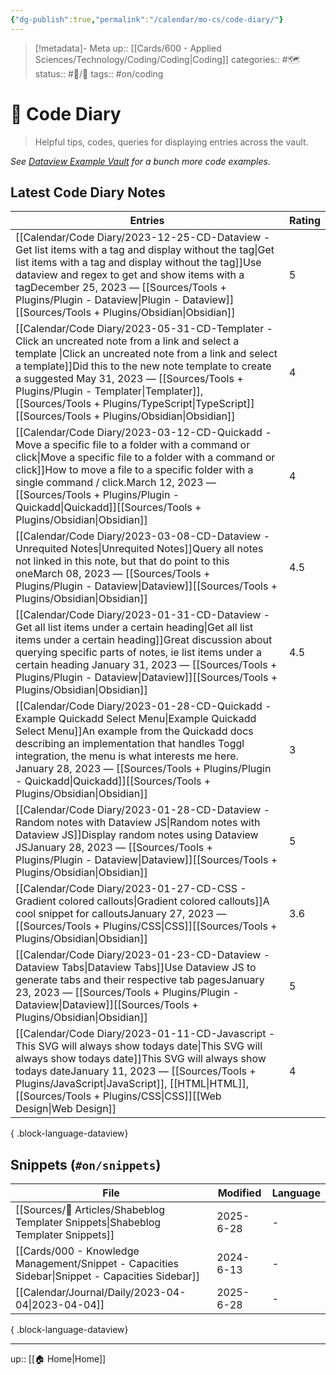```yaml
---
{"dg-publish":true,"permalink":"/calendar/mo-cs/code-diary/"}
---
```


> [!metadata]- Meta
> up:: [[Cards/600 - Applied Sciences/Technology/Coding/Coding\|Coding]]
> categories:: #🗺 
> status:: #📝/🌿 
> tags:: #on/coding

# 🧪 Code Diary
> Helpful tips, codes, queries for displaying entries across the vault.

*See [Dataview Example Vault](https://s-blu.github.io/obsidian_dataview_example_vault/) for a bunch more code examples.*

## Latest Code Diary Notes

| Entries                                                                                                                                                                                                                                                                                                                                                                                                                                                                                                                             | Rating |
| ----------------------------------------------------------------------------------------------------------------------------------------------------------------------------------------------------------------------------------------------------------------------------------------------------------------------------------------------------------------------------------------------------------------------------------------------------------------------------------------------------------------------------------- | ------ |
| [[Calendar/Code Diary/2023-12-25-CD-Dataview - Get list items with a tag and display without the tag\|Get list items with a tag and display without the tag]]<span class='summary'>Use dataview and regex to get and show items with a tag</span><span class='block'>December 25, 2023</span> — <span class='block'>[[Sources/Tools + Plugins/Plugin - Dataview\|Plugin - Dataview]]</span><span class='block'>[[Sources/Tools + Plugins/Obsidian\|Obsidian]]</span>                                                       | 5      |
| [[Calendar/Code Diary/2023-05-31-CD-Templater - Click an uncreated note from a link and select a template \|Click an uncreated note from a link and select a template]]<span class='summary'>Did this to the new note template to create a suggested </span><span class='block'>May 31, 2023</span> — <span class='block'>[[Sources/Tools + Plugins/Plugin - Templater\|Templater]], [[Sources/Tools + Plugins/TypeScript\|TypeScript]]</span><span class='block'>[[Sources/Tools + Plugins/Obsidian\|Obsidian]]</span> | 4      |
| [[Calendar/Code Diary/2023-03-12-CD-Quickadd - Move a specific file to a folder with a command or click\|Move a specific file to a folder with a command or click]]<span class='summary'>How to move a file to a specific folder with a single command / click.</span><span class='block'>March 12, 2023</span> — <span class='block'>[[Sources/Tools + Plugins/Plugin - Quickadd\|Quickadd]]</span><span class='block'>[[Sources/Tools + Plugins/Obsidian\|Obsidian]]</span>                                              | 4      |
| [[Calendar/Code Diary/2023-03-08-CD-Dataview - Unrequited Notes\|Unrequited Notes]]<span class='summary'>Query all notes not linked in this note, but that do point to this one</span><span class='block'>March 08, 2023</span> — <span class='block'>[[Sources/Tools + Plugins/Plugin - Dataview\|Dataview]]</span><span class='block'>[[Sources/Tools + Plugins/Obsidian\|Obsidian]]</span>                                                                                                                              | 4.5    |
| [[Calendar/Code Diary/2023-01-31-CD-Dataview - Get all list items under a certain heading\|Get all list items under a certain heading]]<span class='summary'>Great discussion about querying specific parts of notes, ie list items under a certain heading </span><span class='block'>January 31, 2023</span> — <span class='block'>[[Sources/Tools + Plugins/Plugin - Dataview\|Dataview]]</span><span class='block'>[[Sources/Tools + Plugins/Obsidian\|Obsidian]]</span>                                               | 4.5    |
| [[Calendar/Code Diary/2023-01-28-CD-Quickadd - Example Quickadd Select Menu\|Example Quickadd Select Menu]]<span class='summary'>An example from the Quickadd docs describing an implementation that handles Toggl integration, the menu is what interests me here. </span><span class='block'>January 28, 2023</span> — <span class='block'>[[Sources/Tools + Plugins/Plugin - Quickadd\|Quickadd]]</span><span class='block'>[[Sources/Tools + Plugins/Obsidian\|Obsidian]]</span>                                       | 3      |
| [[Calendar/Code Diary/2023-01-28-CD-Dataview - Random notes with Dataview JS\|Random notes with Dataview JS]]<span class='summary'>Display random notes using Dataview JS</span><span class='block'>January 28, 2023</span> — <span class='block'>[[Sources/Tools + Plugins/Plugin - Dataview\|Dataview]]</span><span class='block'>[[Sources/Tools + Plugins/Obsidian\|Obsidian]]</span>                                                                                                                                  | 5      |
| [[Calendar/Code Diary/2023-01-27-CD-CSS - Gradient colored callouts\|Gradient colored callouts]]<span class='summary'>A cool snippet for callouts</span><span class='block'>January 27, 2023</span> — <span class='block'>[[Sources/Tools + Plugins/CSS\|CSS]]</span><span class='block'>[[Sources/Tools + Plugins/Obsidian\|Obsidian]]</span>                                                                                                                                                                             | 3.6    |
| [[Calendar/Code Diary/2023-01-23-CD-Dataview - Dataview Tabs\|Dataview Tabs]]<span class='summary'>Use Dataview JS to generate tabs and their respective tab pages</span><span class='block'>January 23, 2023</span> — <span class='block'>[[Sources/Tools + Plugins/Plugin - Dataview\|Dataview]]</span><span class='block'>[[Sources/Tools + Plugins/Obsidian\|Obsidian]]</span>                                                                                                                                         | 5      |
| [[Calendar/Code Diary/2023-01-11-CD-Javascript - This SVG will always show todays date\|This SVG will always show todays date]]<span class='summary'>This SVG will always show todays date</span><span class='block'>January 11, 2023</span> — <span class='block'>[[Sources/Tools + Plugins/JavaScript\|JavaScript]], [[HTML\|HTML]], [[Sources/Tools + Plugins/CSS\|CSS]]</span><span class='block'>[[Web Design\|Web Design]]</span>                                                                                    | 4      |

{ .block-language-dataview}

## Snippets (`#on/snippets`)

| File                                                                                               | Modified  | Language |
| -------------------------------------------------------------------------------------------------- | --------- | -------- |
| [[Sources/📰 Articles/Shabeblog Templater Snippets\|Shabeblog Templater Snippets]]              | 2025-6-28 | \-       |
| [[Cards/000 - Knowledge Management/Snippet - Capacities Sidebar\|Snippet - Capacities Sidebar]] | 2024-6-13 | \-       |
| [[Calendar/Journal/Daily/2023-04-04\|2023-04-04]]                                               | 2025-6-28 | \-       |

{ .block-language-dataview}




---
up:: [[🏠 Home\|Home]]




